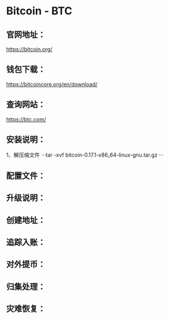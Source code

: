 # Bitcoin - BTC

## 官网地址：
https://bitcoin.org/

## 钱包下载：
https://bitcoincore.org/en/download/

## 查询网站：
https://btc.com/

## 安装说明：
1、解压缩文件
···tar -xvf bitcoin-0.17.1-x86_64-linux-gnu.tar.gz
···

## 配置文件：

## 升级说明：

## 创建地址：

## 追踪入账：

## 对外提币：

## 归集处理：

## 灾难恢复：

